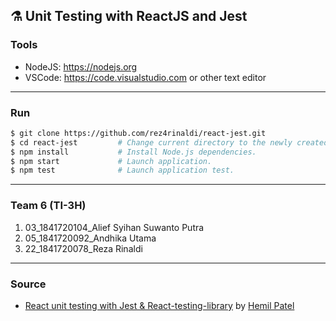 ## ⚗️ Unit Testing with ReactJS and Jest

### Tools

- NodeJS: https://nodejs.org
- VSCode: https://code.visualstudio.com or other text editor

---

### Run

```bash
$ git clone https://github.com/rez4rinaldi/react-jest.git
$ cd react-jest         # Change current directory to the newly created one.
$ npm install           # Install Node.js dependencies.
$ npm start             # Launch application.
$ npm test              # Launch application test.
```

---

### Team 6 (TI-3H)

1. 03_1841720104_Alief Syihan Suwanto Putra
2. 05_1841720092_Andhika Utama
3. 22_1841720078_Reza Rinaldi

---

### Source

- [React unit testing with Jest & React-testing-library](https://youtu.be/3e1GHCA3GP0) by [Hemil Patel](https://github.com/gitmil)
